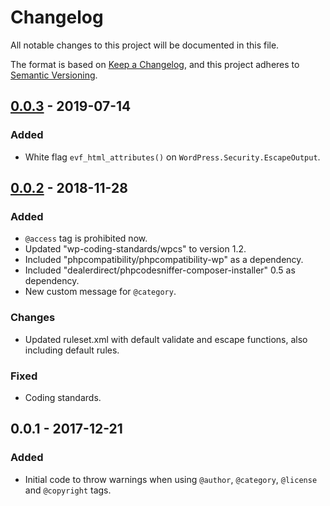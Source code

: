 # Changelog
All notable changes to this project will be documented in this file.

The format is based on [Keep a Changelog](https://keepachangelog.com/en/1.0.0/),
and this project adheres to [Semantic Versioning](https://semver.org/spec/v2.0.0.html).

## [0.0.3] - 2019-07-14
### Added
- White flag `evf_html_attributes()` on `WordPress.Security.EscapeOutput`.

## [0.0.2] - 2018-11-28
### Added
- `@access` tag is prohibited now.
- Updated "wp-coding-standards/wpcs" to version 1.2.
- Included "phpcompatibility/phpcompatibility-wp" as a dependency.
- Included "dealerdirect/phpcodesniffer-composer-installer" 0.5 as dependency.
- New custom message for `@category`.

### Changes
- Updated ruleset.xml with default validate and escape functions, also including default rules.

### Fixed
- Coding standards.

## 0.0.1 - 2017-12-21
### Added
- Initial code to throw warnings when using `@author`, `@category`, `@license` and `@copyright` tags.

[Unreleased]: https://github.com/wpeverest/wpeverest-sniffs/compare/0.0.3...HEAD
[0.0.3]: https://github.com/wpeverest/wpeverest-sniffs/compare/0.0.2...0.0.3
[0.0.2]: https://github.com/wpeverest/wpeverest-sniffs/compare/0.0.1...0.0.2
